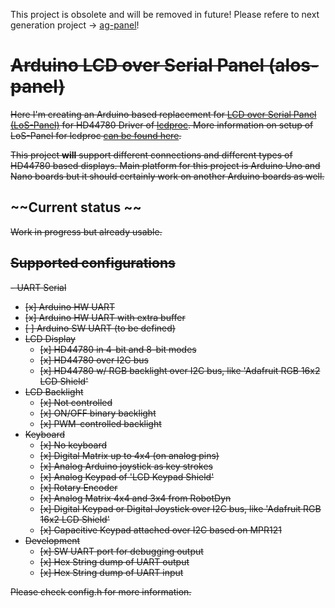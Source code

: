 This project is obsolete and will be removed in future!
Please refere to next generation project -> [ag-panel](https://github.com/red-scorp/ag-panel)!

# ~~Arduino LCD over Serial Panel (alos-panel)~~

~~Here I'm creating an Arduino based replacement for [LCD over Serial Panel (LoS-Panel)](https://mlf.home.xs4all.nl/los/) for HD44780 Driver of [lcdproc](http://www.lcdproc.org/).
More information on setup of LoS-Panel for lcdproc [can be found here](http://lcdproc.sourceforge.net/docs/current-user.html#hd44780-los-panel).~~

~~This project **will** support different connections and different types of HD44780 based displays.
Main platform for this project is Arduino Uno and Nano boards but it should certainly work on another Arduino boards as well.~~

## ~~Current status ~~
~~Work in progress but already usable.~~

## ~~Supported configurations~~
~~- UART Serial~~
  - ~~[x] Arduino HW UART~~
  - ~~[x] Arduino HW UART with extra buffer~~
  - ~~[ ] Arduino SW UART (to be defined)~~
- ~~LCD Display~~
  - ~~[x] HD44780 in 4-bit and 8-bit modes~~
  - ~~[x] HD44780 over I2C bus~~
  - ~~[x] HD44780 w/ RGB backlight over I2C bus, like 'Adafruit RGB 16x2 LCD Shield'~~
- ~~LCD Backlight~~
  - ~~[x] Not controlled~~
  - ~~[x] ON/OFF binary backlight~~
  - ~~[x] PWM-controlled backlight~~
- ~~Keyboard~~
  - ~~[x] No keyboard~~
  - ~~[x] Digital Matrix up to 4x4 (on analog pins)~~
  - ~~[x] Analog Arduino joystick as key strokes~~
  - ~~[x] Analog Keypad of 'LCD Keypad Shield'~~
  - ~~[x] Rotary Encoder~~
  - ~~[x] Analog Matrix 4x4 and 3x4 from RobotDyn~~
  - ~~[x] Digital Keypad or Digital Joystick over I2C bus, like 'Adafruit RGB 16x2 LCD Shield'~~
  - ~~[x] Capacitive Keypad attached over I2C based on MPR121~~
- ~~Development~~
  - ~~[x] SW UART port for debugging output~~
  - ~~[x] Hex String dump of UART output~~
  - ~~[x] Hex String dump of UART input~~

~~Please check config.h for more information.~~
